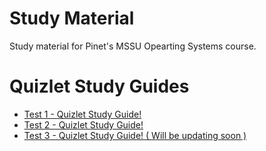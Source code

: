# Study Material
Study material for Pinet's MSSU Opearting Systems course.
<h1> Quizlet Study Guides </h1>
<ul>
  <li><a href="https://quizlet.com/277634735/operating-systems-test-1-flash-cards/"> Test 1 - Quizlet Study Guide!</a> </li>
  <li><a href="https://quizlet.com/330429838/operating-systems-test-2-flash-cards/"> Test 2 - Quizlet Study Guide!</a> </li>
  <li><a href=""> Test 3 - Quizlet Study Guide! ( Will be updating soon ) </a> </li>
</ul>
